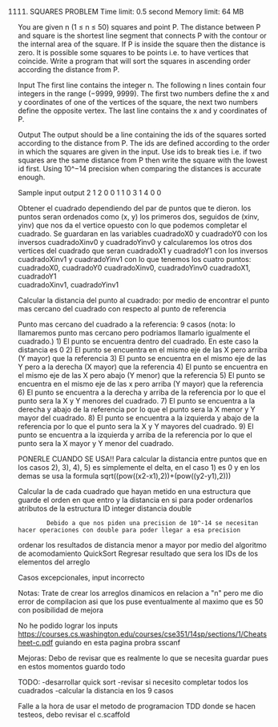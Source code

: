 1111. SQUARES PROBLEM
Time limit: 0.5 second
Memory limit: 64 MB

You are given n (1 ≤ n ≤ 50) squares and point P. The distance between P and square is the shortest line segment that connects P with the contour or the internal area of the square. If P is inside the square then the distance is zero. It is possible some squares to be points i.e. to have vertices that coincide. Write a program that will sort the squares in ascending order according the distance from P.

Input
The first line contains the integer n. The following n lines contain four integers in the range (−9999, 9999). The first two numbers define the x and y coordinates of one of the vertices of the square, the next two numbers define the opposite vertex. The last line contains the x and y coordinates of P.

Output
The output should be a line containing the ids of the squares sorted according to the distance from P. The ids are defined according to the order in which the squares are given in the input. Use ids to break ties i.e. if two squares are the same distance from P then write the square with the lowest id first. Using 10^−14 precision when comparing the distances is accurate enough.

Sample
input	    output
2           1 2
0 0 1 1
0 3 1 4
0 0

Obtener el cuadrado dependiendo del par de puntos que te dieron.
    los puntos seran ordenados como (x, y) los primeros dos, seguidos de (xinv, yinv) que nos da el vertice opuesto con lo que podemos completar el cuadrado. Se guardaran en las variables cuadradoX0 y cuadradoY0 con los inversos cuadradoXinv0 y cuadradoYinv0 y calcularemos los otros dos vertices del cuadrado que seran cuadradoX1 y cuadradoY1 con los inversos cuadradoXinv1 y cuadradoYinv1 con lo que tenemos los cuatro puntos: 
        cuadradoX0, cuadradoY0
        cuadradoXinv0, cuadradoYinv0
        cuadradoX1, cuadradoY1  
        cuadradoXinv1, cuadradoYinv1

Calcular la distancia del punto al cuadrado: por medio de encontrar el punto mas cercano del cuadrado con respecto al punto de referencia

Punto mas cercano del cuadrado a la referencia: 9 casos (nota: lo llamaremos punto mas cercano pero podriamos llamarlo igualmente el cuadrado.)
    1) El punto se encuentra dentro del cuadrado. En este caso la distancia es 0
    2) El punto se encuentra en el mismo eje de las X pero arriba (Y mayor) que la referencia 
    3) El punto se encuentra en el mismo eje de las Y pero a la derecha (X mayor) que la referencia 
    4) El punto se encuentra en el mismo eje de las X pero abajo (Y menor) que la referencia 
    5) El punto se encuentra en el mismo eje de las x pero arriba (Y mayor) que la referencia 
    6) El punto se encuentra a la derecha y arriba de la referencia por lo que el punto sera la X y Y menores del cuadrado.
    7) El punto se encuentra a la derecha y abajo de la referencia por lo que el punto sera la X menor y Y mayor del cuadrado.
    8) El punto se encuentra a la izquierda y abajo de la referencia por lo que el punto sera la X y Y mayores del cuadrado.
    9) El punto se encuentra a la izquierda y arriba de la referencia por lo que el punto sera la X mayor y Y menor del cuadrado.

PONERLE CUANDO SE USA!!
Para calcular la distancia entre puntos que en los casos 2), 3), 4), 5) es simplemente el delta, en el caso 1) es 0 y en los demas se usa la formula
    sqrt((pow((x2-x1),2))+(pow((y2-y1),2)))

Calcular la de cada cuadrado que hayan metido en una estructura que guarde el orden en que entro y la distancia en si para poder ordenarlos
    atributos de la estructura 
        ID              integer
        distancia       double     

            Debido a que nos piden una precision de 10^-14 se necesitan hacer operaciones con double para poder llegar a esa precision

ordenar los resultados de distancia menor a mayor por medio del algoritmo de acomodamiento QuickSort
Regresar resultado que sera los IDs de los elementos del arreglo 

Casos excepcionales,
input incorrecto

Notas:
Trate de crear los arreglos dinamicos en relacion a "n" pero me dio error de compilacion asi que los puse eventualmente al maximo que es 50 con posibilidad de mejora

No he podido lograr los inputs
https://courses.cs.washington.edu/courses/cse351/14sp/sections/1/Cheatsheet-c.pdf
guiando en esta pagina probra sscanf

Mejoras:
Debo de revisar que es realmente lo que se necesita guardar pues en estos momentos guardo todo

TODO:
-desarrollar quick sort
-revisar si necesito completar todos los cuadrados
-calcular la distancia en los 9 casos

Falle a la hora de usar el metodo de programacion TDD donde se hacen testeos, debo revisar el c.scaffold